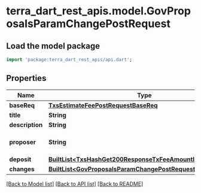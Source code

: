 # terra_dart_rest_apis.model.GovProposalsParamChangePostRequest

## Load the model package
```dart
import 'package:terra_dart_rest_apis/api.dart';
```

## Properties
Name | Type | Description | Notes
------------ | ------------- | ------------- | -------------
**baseReq** | [**TxsEstimateFeePostRequestBaseReq**](TxsEstimateFeePostRequestBaseReq.md) |  | [optional] 
**title** | **String** |  | [optional] 
**description** | **String** |  | [optional] 
**proposer** | **String** | bech32 encoded address | [optional] 
**deposit** | [**BuiltList&lt;TxsHashGet200ResponseTxFeeAmountInner&gt;**](TxsHashGet200ResponseTxFeeAmountInner.md) |  | [optional] 
**changes** | [**BuiltList&lt;GovProposalsParamChangePostRequestChangesInner&gt;**](GovProposalsParamChangePostRequestChangesInner.md) |  | [optional] 

[[Back to Model list]](../README.md#documentation-for-models) [[Back to API list]](../README.md#documentation-for-api-endpoints) [[Back to README]](../README.md)



